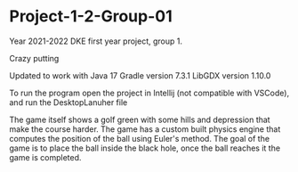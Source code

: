 # Project-1-2-Group-01
Year 2021-2022 DKE first year project, group 1.


Crazy putting


Updated to work with Java 17
Gradle version 7.3.1
LibGDX version 1.10.0


To run the program open the project in Intellij (not compatible with VSCode), 
and run the DesktopLanuher file


The game itself shows a golf green with some hills and depression that make the course harder.
The game has a custom built physics engine that computes the position of the ball using Euler's method.
The goal of the game is to place the ball inside the black hole, once the ball reaches it the game
is completed. 
